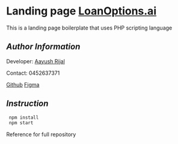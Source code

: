 # Landing page [LoanOptions.ai](https://www.loanoptions.ai)

This is a landing page boilerplate that uses PHP scripting language

## _Author Information_

Developer: [Aayush Rijal](https://www.aayushrijal.net)

Contact: 0452637371

[Github]()
[Figma](https://github.com/aayushrijal91/loanoption)

## _Instruction_

```bash
 npm install
 npm start
 ```

Reference for full repository
